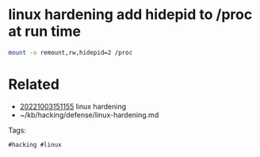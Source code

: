 # linux hardening add hidepid to /proc at run time
```bash
mount -o remount,rw,hidepid=2 /proc
```

# Related

- [20221003151155](/zet/20221003151155/README.md) linux hardening
- ~/kb/hacking/defense/linux-hardening.md

Tags:

    #hacking #linux 
